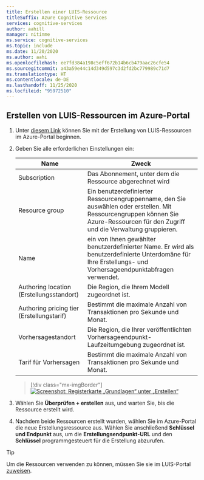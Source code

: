 ```yaml
---
title: Erstellen einer LUIS-Ressource
titleSuffix: Azure Cognitive Services
services: cognitive-services
author: aahill
manager: nitinme
ms.service: cognitive-services
ms.topic: include
ms.date: 11/20/2020
ms.author: aahi
ms.openlocfilehash: ee7fd384a198c5eff672b14b6cb479aac26cfe54
ms.sourcegitcommit: a43a59e44c14d349d597c3d2fd2bc779989c71d7
ms.translationtype: HT
ms.contentlocale: de-DE
ms.lasthandoff: 11/25/2020
ms.locfileid: "95972510"
---
```

<a name="create-luis-resources"></a>

## <a name="create-luis-resources-in-the-azure-portal"></a>Erstellen von LUIS-Ressourcen im Azure-Portal

1. Unter [diesem Link](https://ms.portal.azure.com/#create/Microsoft.CognitiveServicesLUISAllInOne) können Sie mit der Erstellung von LUIS-Ressourcen im Azure-Portal beginnen.

1. Geben Sie alle erforderlichen Einstellungen ein:

    |Name|Zweck|
    |--|--|
    |Subscription | Das Abonnement, unter dem die Ressource abgerechnet wird|
    |Resource group| Ein benutzerdefinierter Ressourcengruppenname, den Sie auswählen oder erstellen. Mit Ressourcengruppen können Sie Azure-Ressourcen für den Zugriff und die Verwaltung gruppieren.|
    |Name| ein von Ihnen gewählter benutzerdefinierter Name. Er wird als benutzerdefinierte Unterdomäne für Ihre Erstellungs- und Vorhersageendpunktabfragen verwendet.|
    |Authoring location (Erstellungsstandort)|Die Region, die Ihrem Modell zugeordnet ist.|
    |Authoring pricing tier (Erstellungstarif)|Bestimmt die maximale Anzahl von Transaktionen pro Sekunde und Monat.|
    |Vorhersagestandort|Die Region, die Ihrer veröffentlichten Vorhersageendpunkt-Laufzeitumgebung zugeordnet ist.|
    |Tarif für Vorhersagen|Bestimmt die maximale Anzahl von Transaktionen pro Sekunde und Monat.|

    > [!div class="mx-imgBorder"]
    > [![Screenshot: Registerkarte „Grundlagen“ unter „Erstellen“](../media/luis-how-to-azure-subscription/create-resource-in-azure-small.png)](../media/luis-how-to-azure-subscription/create-resource-in-azure-small.png#lightbox)

1. Wählen Sie **Überprüfen + erstellen** aus, und warten Sie, bis die Ressource erstellt wird.
1. Nachdem beide Ressourcen erstellt wurden, wählen Sie im Azure-Portal die neue Erstellungsressource aus. Wählen Sie anschließend **Schlüssel und Endpunkt** aus, um die **Erstellungsendpunkt-URL** und den **Schlüssel** programmgesteuert für die Erstellung abzurufen.

> [!TIP]
> Um die Ressourcen verwenden zu können, müssen Sie sie im LUIS-Portal [zuweisen](../luis-how-to-azure-subscription.md#assign-an-authoring-resource-in-the-luis-portal-for-all-apps).
